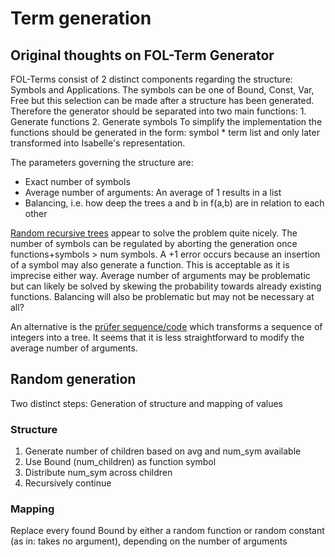 # Term generation
## Original thoughts on FOL-Term Generator
FOL-Terms consist of 2 distinct components regarding the structure: Symbols and Applications.
The symbols can be one of Bound, Const, Var, Free but this selection can be made after a structure has been generated.
Therefore the generator should be separated into two main functions: 1. Generate functions 2. Generate symbols
To simplify the implementation the functions should be generated in the form: symbol * term list and only later transformed into Isabelle's representation.

The parameters governing the structure are:
- Exact number of symbols
- Average number of arguments: An average of 1 results in a list
- Balancing, i.e. how deep the trees a and b in f(a,b) are in relation to each other

[Random recursive trees](https://en.wikipedia.org/wiki/Random_recursive_tree) appear to solve the problem quite nicely. The number of symbols can be regulated by aborting the generation once functions+symbols > num symbols. A +1 error occurs because an insertion of a symbol may also generate a function. This is acceptable as it is imprecise either way. Average number of arguments may be problematic but can likely be solved by skewing the probability towards already existing functions. Balancing will also be problematic but may not be necessary at all?

An alternative is the [prüfer sequence/code](https://en.wikipedia.org/wiki/Pr%C3%BCfer_sequence) which transforms a sequence of integers into a tree. It seems that it is less straightforward to modify the average number of arguments.

## Random generation
Two distinct steps: Generation of structure and mapping of values
### Structure
1. Generate number of children based on avg and num_sym available
2. Use Bound (num_children) as function symbol
3. Distribute num_sym across children 
4. Recursively continue
### Mapping
Replace every found Bound by either a random function or random constant (as in: takes no argument), depending on the number of arguments
